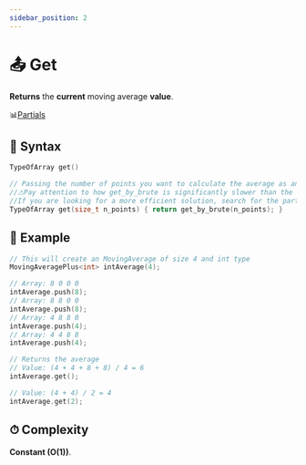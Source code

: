 ```yaml
---
sidebar_position: 2
---
```


# 📤 Get

**Returns** the **current** moving average **value**.

📊[Partials](pathname:///docs/class-methods/partials/intro)

## 📝 Syntax

```cpp
TypeOfArray get()

// Passing the number of points you want to calculate the average as an parameter is an alias to ge_by_brute function.
//⚠Pay attention to how get_by_brute is significantly slower than the pure get function.
//If you are looking for a more efficient solution, search for the partial average concept in this library.
TypeOfArray get(size_t n_points) { return get_by_brute(n_points); }
```

## 🔮 Example

```cpp
// This will create an MovingAverage of size 4 and int type
MovingAveragePlus<int> intAverage(4);

// Array: 8 0 0 0
intAverage.push(8);
// Array: 8 8 0 0
intAverage.push(8);
// Array: 4 8 8 0
intAverage.push(4);
// Array: 4 4 8 8
intAverage.push(4);

// Returns the average
// Value: (4 + 4 + 8 + 8) / 4 = 6
intAverage.get();

// Value: (4 + 4) / 2 = 4
intAverage.get(2);
```

## ⏱ Complexity

**Constant (O(1))**.
